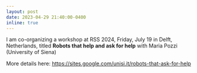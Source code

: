 ```yaml
---
layout: post
date: 2023-04-29 21:40:00-0400
inline: true
---
```


I am co-organizing a workshop at RSS 2024, Friday, July 19 in Delft, Netherlands, titled **Robots that help and ask for help**
with Maria Pozzi (University of Siena)

More details here: https://sites.google.com/unisi.it/robots-that-ask-for-help
